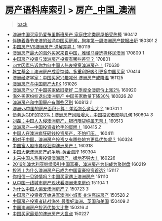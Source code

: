 [房产语料库索引](../../README.md)  > [房产_中国_澳洲](房产_中国_澳洲.md)
====
> [back](../README.md)

- [澳洲中国买家仍爱布里斯班房产 家庭住宅类房屋倍受热捧](http://jkwz.applinzi.com/ittc/7091110086292538379.html#%E6%BE%B3%E6%B4%B2%E4%B8%AD%E5%9B%BD%E4%B9%B0%E5%AE%B6%E4%BB%8D%E7%88%B1%E5%B8%83%E9%87%8C%E6%96%AF%E7%8F%AD%E6%88%BF%E4%BA%A7+%E5%AE%B6%E5%BA%AD%E4%BD%8F%E5%AE%85%E7%B1%BB%E6%88%BF%E5%B1%8B%E5%80%8D%E5%8F%97%E7%83%AD%E6%8D%A7) 180412  
- [伴随着春节来澳的汹涌中国买房潮，狗年第一周澳洲房产数据出炉](http://jkwz.applinzi.com/ittc/7075519762157536273.html#%E4%BC%B4%E9%9A%8F%E7%9D%80%E6%98%A5%E8%8A%82%E6%9D%A5%E6%BE%B3%E7%9A%84%E6%B1%B9%E6%B6%8C%E4%B8%AD%E5%9B%BD%E4%B9%B0%E6%88%BF%E6%BD%AE%EF%BC%8C%E7%8B%97%E5%B9%B4%E7%AC%AC%E4%B8%80%E5%91%A8%E6%BE%B3%E6%B4%B2%E6%88%BF%E4%BA%A7%E6%95%B0%E6%8D%AE%E5%87%BA%E7%82%89) 180301 *2* 
- [中国房产VS澳洲房产 详解差异！](http://jkwz.applinzi.com/ittc/7060320981640283153.html#%E4%B8%AD%E5%9B%BD%E6%88%BF%E4%BA%A7VS%E6%BE%B3%E6%B4%B2%E6%88%BF%E4%BA%A7+%E8%AF%A6%E8%A7%A3%E5%B7%AE%E5%BC%82%EF%BC%81) 180119  
- [澳洲房产最大的海外买家来自中国，难怪马蓉选择移民澳洲](http://jkwz.applinzi.com/ittc/6999837337260131345.html#%E6%BE%B3%E6%B4%B2%E6%88%BF%E4%BA%A7%E6%9C%80%E5%A4%A7%E7%9A%84%E6%B5%B7%E5%A4%96%E4%B9%B0%E5%AE%B6%E6%9D%A5%E8%87%AA%E4%B8%AD%E5%9B%BD%EF%BC%8C%E9%9A%BE%E6%80%AA%E9%A9%AC%E8%93%89%E9%80%89%E6%8B%A9%E7%A7%BB%E6%B0%91%E6%BE%B3%E6%B4%B2) 170809 *1* 
- [中国房产投资与澳洲房产投资有哪些差异？](http://jkwz.applinzi.com/ittc/6996779570907579408.html#%E4%B8%AD%E5%9B%BD%E6%88%BF%E4%BA%A7%E6%8A%95%E8%B5%84%E4%B8%8E%E6%BE%B3%E6%B4%B2%E6%88%BF%E4%BA%A7%E6%8A%95%E8%B5%84%E6%9C%89%E5%93%AA%E4%BA%9B%E5%B7%AE%E5%BC%82%EF%BC%9F) 170801  
- [四大因素告诉你为何中国人热衷投资澳洲房产！](http://jkwz.applinzi.com/ittc/6984649351828603908.html#%E5%9B%9B%E5%A4%A7%E5%9B%A0%E7%B4%A0%E5%91%8A%E8%AF%89%E4%BD%A0%E4%B8%BA%E4%BD%95%E4%B8%AD%E5%9B%BD%E4%BA%BA%E7%83%AD%E8%A1%B7%E6%8A%95%E8%B5%84%E6%BE%B3%E6%B4%B2%E6%88%BF%E4%BA%A7%EF%BC%81) 170630  
- [乾立基金丨澳洲房产成香饽饽，多重利好吸引更多中国买家](http://jkwz.applinzi.com/ittc/6956319419482506245.html#%E4%B9%BE%E7%AB%8B%E5%9F%BA%E9%87%91%E4%B8%A8%E6%BE%B3%E6%B4%B2%E6%88%BF%E4%BA%A7%E6%88%90%E9%A6%99%E9%A5%BD%E9%A5%BD%EF%BC%8C%E5%A4%9A%E9%87%8D%E5%88%A9%E5%A5%BD%E5%90%B8%E5%BC%95%E6%9B%B4%E5%A4%9A%E4%B8%AD%E5%9B%BD%E4%B9%B0%E5%AE%B6) 170414  
- [澳洲经济学家：中国买家兴趣减弱 澳洲房产或降温](http://jkwz.applinzi.com/ittc/6904454579730514948.html#%E6%BE%B3%E6%B4%B2%E7%BB%8F%E6%B5%8E%E5%AD%A6%E5%AE%B6%EF%BC%9A%E4%B8%AD%E5%9B%BD%E4%B9%B0%E5%AE%B6%E5%85%B4%E8%B6%A3%E5%87%8F%E5%BC%B1+%E6%BE%B3%E6%B4%B2%E6%88%BF%E4%BA%A7%E6%88%96%E9%99%8D%E6%B8%A9) 161125  
- [澳洲房产与中国房产大PK](http://jkwz.applinzi.com/ittc/6893359811202122756.html#%E6%BE%B3%E6%B4%B2%E6%88%BF%E4%BA%A7%E4%B8%8E%E4%B8%AD%E5%9B%BD%E6%88%BF%E4%BA%A7%E5%A4%A7PK) 161026  
- [澳洲房产少了中国买家依旧挺好 二季度全澳房价上涨2%](http://jkwz.applinzi.com/ittc/6879968256055575557.html#%E6%BE%B3%E6%B4%B2%E6%88%BF%E4%BA%A7%E5%B0%91%E4%BA%86%E4%B8%AD%E5%9B%BD%E4%B9%B0%E5%AE%B6%E4%BE%9D%E6%97%A7%E6%8C%BA%E5%A5%BD+%E4%BA%8C%E5%AD%A3%E5%BA%A6%E5%85%A8%E6%BE%B3%E6%88%BF%E4%BB%B7%E4%B8%8A%E6%B6%A82%25) 160920  
- [海外买家纷纷退出澳洲房产 中国买家数量下降30%](http://jkwz.applinzi.com/ittc/6870675063493362692.html#%E6%B5%B7%E5%A4%96%E4%B9%B0%E5%AE%B6%E7%BA%B7%E7%BA%B7%E9%80%80%E5%87%BA%E6%BE%B3%E6%B4%B2%E6%88%BF%E4%BA%A7+%E4%B8%AD%E5%9B%BD%E4%B9%B0%E5%AE%B6%E6%95%B0%E9%87%8F%E4%B8%8B%E9%99%8D30%25) 160826 *28* 
- [澳洲房产和中国房产有哪些区别](http://jkwz.applinzi.com/ittc/6865872160350012420.html#%E6%BE%B3%E6%B4%B2%E6%88%BF%E4%BA%A7%E5%92%8C%E4%B8%AD%E5%9B%BD%E6%88%BF%E4%BA%A7%E6%9C%89%E5%93%AA%E4%BA%9B%E5%8C%BA%E5%88%AB) 160813 *1* 
- [澳洲vs中国的房产面积计算！差距怎么这么大？](http://jkwz.applinzi.com/ittc/6849894300644803588.html#%E6%BE%B3%E6%B4%B2vs%E4%B8%AD%E5%9B%BD%E7%9A%84%E6%88%BF%E4%BA%A7%E9%9D%A2%E7%A7%AF%E8%AE%A1%E7%AE%97%EF%BC%81%E5%B7%AE%E8%B7%9D%E6%80%8E%E4%B9%88%E8%BF%99%E4%B9%88%E5%A4%A7%EF%BC%9F) 160701 *1* 
- [债务达GDP的123%！澳洲房产风险增大，中国投资者影响几何](http://jkwz.applinzi.com/ittc/6839889209258935301.html#%E5%80%BA%E5%8A%A1%E8%BE%BEGDP%E7%9A%84123%25%EF%BC%81%E6%BE%B3%E6%B4%B2%E6%88%BF%E4%BA%A7%E9%A3%8E%E9%99%A9%E5%A2%9E%E5%A4%A7%EF%BC%8C%E4%B8%AD%E5%9B%BD%E6%8A%95%E8%B5%84%E8%80%85%E5%BD%B1%E5%93%8D%E5%87%A0%E4%BD%95) 160604 *3* 
- [刘磊：中国人入侵澳洲房产，银行限贷纯属无奈！](http://jkwz.applinzi.com/ittc/6831641502299980804.html#%E5%88%98%E7%A3%8A%EF%BC%9A%E4%B8%AD%E5%9B%BD%E4%BA%BA%E5%85%A5%E4%BE%B5%E6%BE%B3%E6%B4%B2%E6%88%BF%E4%BA%A7%EF%BC%8C%E9%93%B6%E8%A1%8C%E9%99%90%E8%B4%B7%E7%BA%AF%E5%B1%9E%E6%97%A0%E5%A5%88%EF%BC%81) 160513  
- [澳洲房产—中国投资者抢手的蛋糕！](http://jkwz.applinzi.com/ittc/6821358476794004485.html#%E6%BE%B3%E6%B4%B2%E6%88%BF%E4%BA%A7%E2%80%94%E4%B8%AD%E5%9B%BD%E6%8A%95%E8%B5%84%E8%80%85%E6%8A%A2%E6%89%8B%E7%9A%84%E8%9B%8B%E7%B3%95%EF%BC%81) 160415 *2* 
- [中国人在澳洲疯狂砸钱投资房产，不怕打压。](http://jkwz.applinzi.com/ittc/6819849687158752261.html#%E4%B8%AD%E5%9B%BD%E4%BA%BA%E5%9C%A8%E6%BE%B3%E6%B4%B2%E7%96%AF%E7%8B%82%E7%A0%B8%E9%92%B1%E6%8A%95%E8%B5%84%E6%88%BF%E4%BA%A7%EF%BC%8C%E4%B8%8D%E6%80%95%E6%89%93%E5%8E%8B%E3%80%82) 160411  
- [相对于中国，澳洲房产投资又有哪些地方更具优势呢？](http://jkwz.applinzi.com/ittc/6813091092752761860.html#%E7%9B%B8%E5%AF%B9%E4%BA%8E%E4%B8%AD%E5%9B%BD%EF%BC%8C%E6%BE%B3%E6%B4%B2%E6%88%BF%E4%BA%A7%E6%8A%95%E8%B5%84%E5%8F%88%E6%9C%89%E5%93%AA%E4%BA%9B%E5%9C%B0%E6%96%B9%E6%9B%B4%E5%85%B7%E4%BC%98%E5%8A%BF%E5%91%A2%EF%BC%9F) 160324  
- [中国富人股市套现狂购澳洲房产！](http://jkwz.applinzi.com/ittc/6810974686900913157.html#%E4%B8%AD%E5%9B%BD%E5%AF%8C%E4%BA%BA%E8%82%A1%E5%B8%82%E5%A5%97%E7%8E%B0%E7%8B%82%E8%B4%AD%E6%BE%B3%E6%B4%B2%E6%88%BF%E4%BA%A7%EF%BC%81) 160318  
- [中国大佬澳洲房产必争地-黄金海岸](http://jkwz.applinzi.com/ittc/6805767204444308485.html#%E4%B8%AD%E5%9B%BD%E5%A4%A7%E4%BD%AC%E6%BE%B3%E6%B4%B2%E6%88%BF%E4%BA%A7%E5%BF%85%E4%BA%89%E5%9C%B0-%E9%BB%84%E9%87%91%E6%B5%B7%E5%B2%B8) 160304  
- [未来中国人热衷投资澳洲房产，嫌地不够大！](http://jkwz.applinzi.com/ittc/6803156561430053892.html#%E6%9C%AA%E6%9D%A5%E4%B8%AD%E5%9B%BD%E4%BA%BA%E7%83%AD%E8%A1%B7%E6%8A%95%E8%B5%84%E6%BE%B3%E6%B4%B2%E6%88%BF%E4%BA%A7%EF%BC%8C%E5%AB%8C%E5%9C%B0%E4%B8%8D%E5%A4%9F%E5%A4%A7%EF%BC%81) 160226  
- [2016年澳大利亚继续吸引中国富豪，澳洲房产为何成为聚财盘](http://jkwz.applinzi.com/ittc/6800578605138576389.html#2016%E5%B9%B4%E6%BE%B3%E5%A4%A7%E5%88%A9%E4%BA%9A%E7%BB%A7%E7%BB%AD%E5%90%B8%E5%BC%95%E4%B8%AD%E5%9B%BD%E5%AF%8C%E8%B1%AA%EF%BC%8C%E6%BE%B3%E6%B4%B2%E6%88%BF%E4%BA%A7%E4%B8%BA%E4%BD%95%E6%88%90%E4%B8%BA%E8%81%9A%E8%B4%A2%E7%9B%98) 160219  
- [投资丨为什么澳洲房产已成为中国富豪投资首选?](http://jkwz.applinzi.com/ittc/6765663087852258309.html#%E6%8A%95%E8%B5%84%E4%B8%A8%E4%B8%BA%E4%BB%80%E4%B9%88%E6%BE%B3%E6%B4%B2%E6%88%BF%E4%BA%A7%E5%B7%B2%E6%88%90%E4%B8%BA%E4%B8%AD%E5%9B%BD%E5%AF%8C%E8%B1%AA%E6%8A%95%E8%B5%84%E9%A6%96%E9%80%89%3F) 151117  
- [你相信一见钟情吗？中国买家遇上澳洲房产](http://jkwz.applinzi.com/ittc/6763055371233264645.html#%E4%BD%A0%E7%9B%B8%E4%BF%A1%E4%B8%80%E8%A7%81%E9%92%9F%E6%83%85%E5%90%97%EF%BC%9F%E4%B8%AD%E5%9B%BD%E4%B9%B0%E5%AE%B6%E9%81%87%E4%B8%8A%E6%BE%B3%E6%B4%B2%E6%88%BF%E4%BA%A7) 151110  
- [从中国一线城市房产现状看澳洲未来房价](http://jkwz.applinzi.com/ittc/6760833347555427333.html#%E4%BB%8E%E4%B8%AD%E5%9B%BD%E4%B8%80%E7%BA%BF%E5%9F%8E%E5%B8%82%E6%88%BF%E4%BA%A7%E7%8E%B0%E7%8A%B6%E7%9C%8B%E6%BE%B3%E6%B4%B2%E6%9C%AA%E6%9D%A5%E6%88%BF%E4%BB%B7) 151104 *1* 
- [为什么中国人偏爱澳洲房产？](http://jkwz.applinzi.com/ittc/547650615220167325.html#%E4%B8%BA%E4%BB%80%E4%B9%88%E4%B8%AD%E5%9B%BD%E4%BA%BA%E5%81%8F%E7%88%B1%E6%BE%B3%E6%B4%B2%E6%88%BF%E4%BA%A7%EF%BC%9F) 150723 *3* 
- [中国房产投资者开始进军澳洲小城市 关注高端房产](http://jkwz.applinzi.com/ittc/547650611418818068.html#%E4%B8%AD%E5%9B%BD%E6%88%BF%E4%BA%A7%E6%8A%95%E8%B5%84%E8%80%85%E5%BC%80%E5%A7%8B%E8%BF%9B%E5%86%9B%E6%BE%B3%E6%B4%B2%E5%B0%8F%E5%9F%8E%E5%B8%82+%E5%85%B3%E6%B3%A8%E9%AB%98%E7%AB%AF%E6%88%BF%E4%BA%A7) 150528 *2* 
- [中国房产投资者转战海外 最看好澳洲、英国和美国](http://jkwz.applinzi.com/ittc/547650611405651332.html#%E4%B8%AD%E5%9B%BD%E6%88%BF%E4%BA%A7%E6%8A%95%E8%B5%84%E8%80%85%E8%BD%AC%E6%88%98%E6%B5%B7%E5%A4%96+%E6%9C%80%E7%9C%8B%E5%A5%BD%E6%BE%B3%E6%B4%B2%E3%80%81%E8%8B%B1%E5%9B%BD%E5%92%8C%E7%BE%8E%E5%9B%BD) 150409 *2* 
- [中国澳洲房产投资优势大比拼](http://jkwz.applinzi.com/ittc/547650611397603309.html#%E4%B8%AD%E5%9B%BD%E6%BE%B3%E6%B4%B2%E6%88%BF%E4%BA%A7%E6%8A%95%E8%B5%84%E4%BC%98%E5%8A%BF%E5%A4%A7%E6%AF%94%E6%8B%BC) 150316 *4* 
- [中国买家最爱的澳洲房产大盘点](http://jkwz.applinzi.com/ittc/547650611396126931.html#%E4%B8%AD%E5%9B%BD%E4%B9%B0%E5%AE%B6%E6%9C%80%E7%88%B1%E7%9A%84%E6%BE%B3%E6%B4%B2%E6%88%BF%E4%BA%A7%E5%A4%A7%E7%9B%98%E7%82%B9) 150227  
